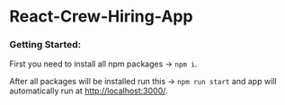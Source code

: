# React-Crew-Hiring-App


### Getting Started:
First you need to install all npm packages -> `npm i`. 

After all packages will be installed run this -> `npm run start` 
and app will automatically run at [http://localhost:3000/](http://localhost:3000/).
